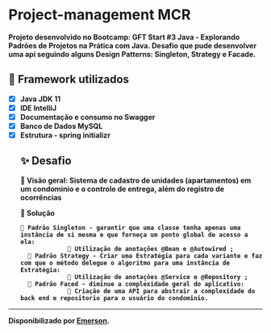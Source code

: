 
# Project-management MCR 


<p><strong>Projeto desenvolvido no Bootcamp: GFT Start #3 Java <strong> - Explorando Padrões de Projetos na Prática com Java</strong>.
Desafio que pude desenvolver uma api seguindo alguns Design Patterns:  <strong> Singleton, Strategy e Facade.




<h2>
 🧮 Framework utilizados
</h2>

- [x] Java JDK 11
- [x] IDE IntelliJ
- [x] Documentação e consumo no Swagger
- [x] Banco de Dados MySQL
- [x] Estrutura - spring initializr 

<ul>
<h2> ✨ Desafio</h2>

🔸 <strong> Visão geral:  Sistema de cadastro de unidades (apartamentos) em um condominio e o controle de entrega, além do registro de ocorrências </strong>


</ul>
	  
	  
<ul>
	 👣 Solução
  
    🔻 Padrão Singleton - garantir que uma classe tenha apenas uma instância de si mesma e que forneça um ponto global de acesso a ela:
                 🔹 Utilização de anotações @Bean e @Autowired ;
	  🔻 Padrão Strategy - Criar uma Estratégia para cada variante e faz com que o método delegue o algoritmo para uma instância de Estratégia:
                 🔹 Utilização de anotações @Service e @Repository ;
	  🔻 Padrão Faced - diminue a complexidade geral do aplicativo:
                 🔹 Criação de uma API para abstrair a complexidade do back end e repositorio para o usuário do condominio.
    

</ul>
  
    
    
------------
Disponibilizado por [Emerson](https://www.linkedin.com/in/emerson-mascarenhas-86b8462b).
